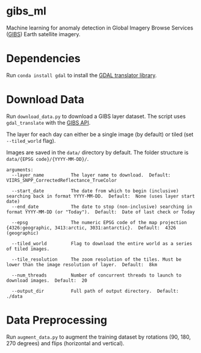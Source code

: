 # gibs_ml
Machine learning for anomaly detection in Global Imagery Browse Services ([GIBS](https://earthdata.nasa.gov/about/science-system-description/eosdis-components/global-imagery-browse-services-gibs)) Earth satellite imagery.

# Dependencies
Run ```conda install gdal``` to install the [GDAL translator library](http://www.gdal.org/). 

# Download Data
Run ```download_data.py``` to download a GIBS layer dataset. The script uses ```gdal_translate``` with the [GIBS API](https://wiki.earthdata.nasa.gov/display/GIBS/GIBS+API+for+Developers#GIBSAPIforDevelopers-ServiceEndpointsandGetCapabilities).

The layer for each day can either be a single image (by default) or tiled (set ```--tiled_world``` flag).  

Images are saved in the ```data/``` directory by default. The folder structure is ```data/{EPSG code}/{YYYY-MM-DD}/```.

```
arguments:
  --layer_name          The layer name to download.  Default:  VIIRS_SNPP_CorrectedReflectance_TrueColor

  --start_date          The date from which to begin (inclusive) searching back in format YYYY-MM-DD.  Default:  None (uses layer start date)
  --end_date            The date to stop (non-inclusive) searching in format YYYY-MM-DD (or "Today").  Default:  Date of last check or Today

  --epsg                The numeric EPSG code of the map projection {4326:geographic, 3413:arctic, 3031:antarctic}.  Default:  4326 (geographic)
  
  --tiled_world         Flag to download the entire world as a series of tiled images.

  --tile_resolution     The zoom resolution of the tiles. Must be lower than the image resolution of layer.  Default:  8km
  
  --num_threads         Number of concurrent threads to launch to download images.  Default:  20

  --output_dir          Full path of output directory.  Default:  ./data
```

# Data Preprocessing
Run ```augment_data.py``` to augment the training dataset by rotations (90, 180, 270 degrees) and flips (horizontal and vertical).
